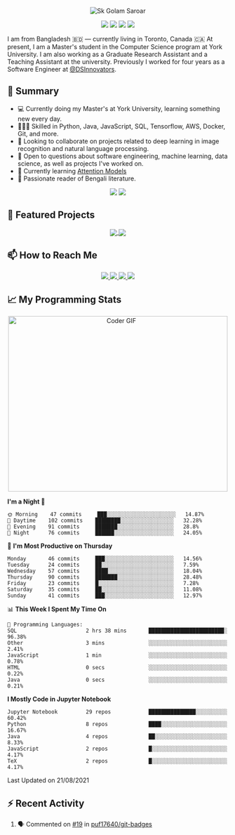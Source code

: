 <p align="center">
 <img src="https://raw.githubusercontent.com/nasimrana1725/nasimrana1725/main/97bn9x17t2oe4msq5rrt.webpg" alt="Sk Golam Saroar">
</p>

<p align="center">
 <img src="https://img.shields.io/github/last-commit/nasimrana1725/nasimrana1725">
 <a href="https://gist.github.com/nasimrana1725"><img src="https://badges.pufler.dev/gists/nasimrana1725"></a>
 <a href="https://github.com/nasimrana1725?tab=repositories"><img src="https://img.shields.io/github/stars/nasimrana1725?affiliations=OWNER%2CCOLLABORATOR&color=success"></a>
 <a href="https://github.com/nasimrana1725/?tab=followers"><img src="https://img.shields.io/github/followers/nasimrana1725?label=Followers&color=success"></a>
</p>

I am from Bangladesh 🇧🇩 — currently living in Toronto, Canada :canada: At present, I am a Master's student in the Computer Science program at York University. I am also working as a Graduate Research Assistant and a Teaching Assistant at the university. Previously I worked for four years as a Software Engineer at <a href="https://github.com/DSInnovators">@DSInnovators</a>.

## 🌯 Summary

- 💻 Currently doing my Master's at York University, learning something new every day.
- 👨🏼‍💻 Skilled in Python, Java, JavaScript, SQL, Tensorflow, AWS, Docker, Git, and more.
- 👀 Looking to collaborate on projects related to deep learning in image recognition and natural language processing.
- 💬 Open to questions about software engineering, machine learning, data science, as well as projects I've worked on.
- 🌱 Currently learning [Attention Models](https://www.coursera.org/learn/attention-models-in-nlp)
- 📖 Passionate reader of Bengali literature.

<p align = "center">
  <img src="https://github-readme-stats.vercel.app/api?username=nasimrana1725&count_private=true&show_icons=true&theme=graywhite&line_height=27&hide_border=true">
  <img src="https://github-readme-stats.vercel.app/api/top-langs/?username=nasimrana1725&hide=jupyter%20notebook,html&theme=graywhite&hide_border=true">
</p>

## 🔖 Featured Projects

<p align="center">
  <a href="https://github.com/nasimrana1725/order-api-repository-pattern-With-Laravel">
   <img align="center" src="https://github-readme-stats.vercel.app/api/pin/?username=nasimrana1725&repo=order-api-repository-pattern-With-Laravel&theme=graywhite" />
  </a>
  <a href="https://github.com/nasimrana1725/E-Commerce-with-Bagisto">
   <img align="center" src="https://github-readme-stats.vercel.app/api/pin/?username=nasimrana1725&repo=E-Commerce-with-Bagisto&theme=graywhite" />
  </a>
</p>

## 📫 How to Reach Me

<p align="center">
 <a href="http://golamsaroar.com/">
  <img src="https://img.shields.io/badge/nasimrana.com-%23206A5D.svg?&style=for-the-badge&logo=jquery&logoColor=white" />
 </a>
 <a href="https://www.linkedin.com/in/nasim1725/">
  <img src="https://img.shields.io/badge/connect-%230077B5.svg?&style=for-the-badge&logo=linkedin&logoColor=white" />
 </a>
 <a href="https://join.skype.com/invite/kMn3ZnbRcdFS">
  <img src="https://img.shields.io/badge/chat-%2300AFF0.svg?&style=for-the-badge&logo=skype&logoColor=white" />
 </a>
 <a href="mailto:nasimrana69@gmail.com">
  <img src="https://img.shields.io/badge/email-%23C14438.svg?&style=for-the-badge&logo=Gmail&logoColor=white" />
 </a>
</p>

## 📈 My Programming Stats

<p align="center">
 <img src="https://media.giphy.com/media/SWoSkN6DxTszqIKEqv/giphy.gif" alt="Coder GIF" width="500" height="400">
</p>

<!--START_SECTION:waka-->
**I'm a Night 🦉** 

```text
🌞 Morning    47 commits     ███░░░░░░░░░░░░░░░░░░░░░░   14.87% 
🌆 Daytime    102 commits    ████████░░░░░░░░░░░░░░░░░   32.28% 
🌃 Evening    91 commits     ███████░░░░░░░░░░░░░░░░░░   28.8% 
🌙 Night      76 commits     ██████░░░░░░░░░░░░░░░░░░░   24.05%

```
📅 **I'm Most Productive on Thursday** 

```text
Monday       46 commits     ███░░░░░░░░░░░░░░░░░░░░░░   14.56% 
Tuesday      24 commits     ██░░░░░░░░░░░░░░░░░░░░░░░   7.59% 
Wednesday    57 commits     ████░░░░░░░░░░░░░░░░░░░░░   18.04% 
Thursday     90 commits     ███████░░░░░░░░░░░░░░░░░░   28.48% 
Friday       23 commits     █░░░░░░░░░░░░░░░░░░░░░░░░   7.28% 
Saturday     35 commits     ██░░░░░░░░░░░░░░░░░░░░░░░   11.08% 
Sunday       41 commits     ███░░░░░░░░░░░░░░░░░░░░░░   12.97%

```


📊 **This Week I Spent My Time On** 

```text
💬 Programming Languages: 
SQL                      2 hrs 38 mins       ████████████████████████░   96.38% 
Other                    3 mins              ░░░░░░░░░░░░░░░░░░░░░░░░░   2.41% 
JavaScript               1 min               ░░░░░░░░░░░░░░░░░░░░░░░░░   0.78% 
HTML                     0 secs              ░░░░░░░░░░░░░░░░░░░░░░░░░   0.22% 
Java                     0 secs              ░░░░░░░░░░░░░░░░░░░░░░░░░   0.21%

```

**I Mostly Code in Jupyter Notebook** 

```text
Jupyter Notebook         29 repos            ███████████████░░░░░░░░░░   60.42% 
Python                   8 repos             ████░░░░░░░░░░░░░░░░░░░░░   16.67% 
Java                     4 repos             ██░░░░░░░░░░░░░░░░░░░░░░░   8.33% 
JavaScript               2 repos             █░░░░░░░░░░░░░░░░░░░░░░░░   4.17% 
TeX                      2 repos             █░░░░░░░░░░░░░░░░░░░░░░░░   4.17%

```



 Last Updated on 21/08/2021
<!--END_SECTION:waka-->

## :zap: Recent Activity

<!--START_SECTION:activity-->
1. 🗣 Commented on [#19](https://github.com/puf17640/git-badges/issues/19) in [puf17640/git-badges](https://github.com/puf17640/git-badges)
<!--END_SECTION:activity-->
